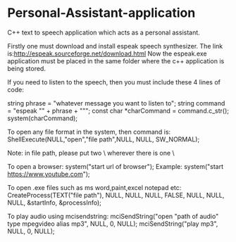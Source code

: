# Personal-Assistant-application
C++ text to speech application which acts as a personal assistant. 

Firstly one must download and install espeak speech synthesizer. The link is:http://espeak.sourceforge.net/download.html
Now the espeak.exe application must be placed in the same folder where the c++ application is being stored.

If you need to listen to the speech, then you must include these 4 lines of code:

string phrase = "whatever message you want to listen to";
string command = "espeak \"" + phrase + "\"";
const char *charCommand = command.c_str();
system(charCommand);

To open any file format in the system, then command is:
ShellExecute(NULL,"open","file path",NULL, NULL, SW_NORMAL);

Note: in file path, please put two \\ wherever there is one \

To open a browser:
system("start url of browser");
Example:
system("start https://www.youtube.com");

To open .exe files such as ms word,paint,excel notepad etc:
CreateProcess(TEXT("file path"), NULL, NULL, NULL, FALSE, NULL, NULL, NULL, &startInfo, &processInfo);

To play audio using mcisendstring:
mciSendString("open \"path of audio\" type mpegvideo alias mp3", NULL, 0, NULL);
mciSendString("play mp3", NULL, 0, NULL);
